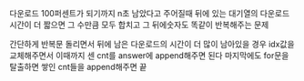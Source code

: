 다운로드 100퍼센트가 되기까지 n초 남았다고 주어질때 뒤에 있는 대기열의 다운로드 시간이 더 짧으면 그 수만큼 모두 합치고 그 뒤에숫자도 똑같이 반복해주는 문제

간단하게 반복문 돌리면서 뒤에 남은 다운로드의 시간이 더 많이 남아있을 경우 idx값을 교체해주면서 이때까지 센 cnt를 answer에 append해주면 된다
마지막에도 for문을 탈출하면 쌓인 cnt들을 append해주면 끝